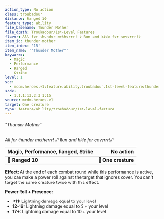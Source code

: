 ```yaml
---
action_type: No action
class: troubadour
distance: Ranged 10
feature_type: ability
file_basename: Thunder Mother
file_dpath: Troubadour/1st-Level Features
flavor: All for thunder motherrr! ♪ Run and hide for coverrr!♪
item_id: thunder-mother
item_index: '15'
item_name: '"Thunder Mother"'
keywords:
  - Magic
  - Performance
  - Ranged
  - Strike
level: 1
scc:
  - mcdm.heroes.v1:feature.ability.troubadour.1st-level-feature:thunder-mother
scdc:
  - 1.1.1:13.2.3.1:15
source: mcdm.heroes.v1
target: One creature
type: feature/ability/troubadour/1st-level-feature
---
```


###### "Thunder Mother"

*All for thunder motherrr! ♪ Run and hide for coverrr!♪*

| **Magic, Performance, Ranged, Strike** |       **No action** |
| -------------------------------------- | ------------------: |
| **📏 Ranged 10**                       | **🎯 One creature** |

**Effect:** At the end of each combat round while this performance is active, you can make a power roll against the target that ignores cover. You can't target the same creature twice with this effect.

**Power Roll + Presence:**

- **≤11:** Lightning damage equal to your level
- **12-16:** Lightning damage equal to 5 + your level
- **17+:** Lightning damage equal to 10 + your level

